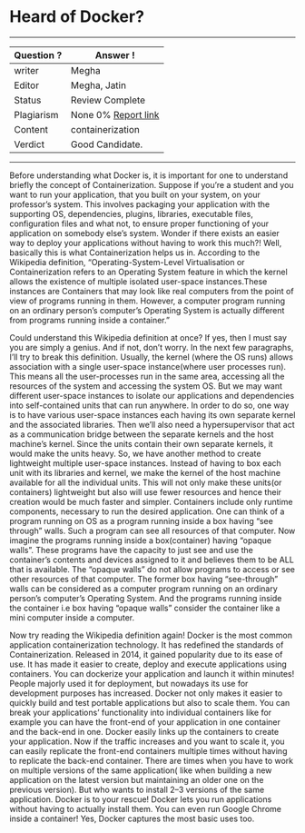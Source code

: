 # Heard of Docker?

---
Question ? | Answer ! |
--- | --- |
writer | Megha
Editor | Megha, Jatin
Status | Review Complete
Plagiarism | None 0% [Report link](./plag_reports/plag_heard_of_docker.pdf)
Content | containerization
Verdict | Good Candidate.
---

Before understanding what Docker is, it is important for one to understand briefly the concept of Containerization.
Suppose if you’re a student and you want to run your application, that you built on your system, on your professor’s system. This involves packaging your application with the supporting OS, dependencies, plugins, libraries, executable files, configuration files and what not, to ensure proper functioning of your application on somebody else’s system.
Wonder if there exists an easier way to deploy your applications without having to work this much?! Well, basically this is what Containerization helps us in.
According to the Wikipedia definition, “Operating-System-Level Virtualisation or Containerization refers to an Operating System feature in which the kernel allows the existence of multiple isolated user-space instances.These instances are Containers that may look like real computers from the point of view of programs running in them. However, a computer program running on an ordinary person’s computer’s Operating System is actually different from programs running inside a container.”

Could understand this Wikipedia definition at once? If yes, then I must say you are simply a genius. And if not, don’t worry. In the next few paragraphs, I’ll try to break this definition.
Usually, the kernel (where the OS runs) allows association with a single user-space instance(where user processes run). This means all the user-processes run in the same area, accessing all the resources of the system and accessing the system OS. But we may want different user-space instances to isolate our applications and dependencies into self-contained units that can run anywhere.
In order to do so, one way is to have various user-space instances each having its own separate kernel and the associated libraries. Then we’ll also need a hypersupervisor that act as a communication bridge between the separate kernels and the host machine’s kernel. Since the units contain their own separate kernels, it would make the units heavy. So, we have another method to create lightweight multiple user-space instances. Instead of having to box each unit with its libraries and kernel, we make the kernel of the host machine available for all the individual units. This will not only make these units(or containers) lightweight but also will use fewer resources and hence their creation would be much faster and simpler.
Containers include only runtime components, necessary to run the desired application. One can think of a program running on OS as a program running inside a box having “see through” walls. Such a program can see all resources of that computer. Now imagine the programs running inside a box(container) having “opaque walls”. These programs have the capacity to just see and use the container’s contents and devices assigned to it and believes them to be ALL that is available. The “opaque walls” do not allow programs to access or see other resources of that computer.
The former box having “see-through” walls can be considered as a computer program running on an ordinary person’s computer’s Operating System. And the programs running inside the container i.e box having “opaque walls” consider the container like a mini computer inside a computer.

Now try reading the Wikipedia definition again! 
Docker is the most common application containerization technology. It has redefined the standards of Containerization. Released in 2014, it gained popularity due to its ease of use. It has made it easier to create, deploy and execute applications using containers. You can dockerize your application and launch it within minutes! People majorly used it for deployment, but nowadays its use for development purposes has increased.
Docker not only makes it easier to quickly build and test portable applications but also to scale them. You can break your applications’ functionality into individual containers like for example you can have the front-end of your application in one container and the back-end in one. Docker easily links up the containers to create your application. Now if the traffic increases and you want to scale it, you can easily replicate the front-end containers multiple times without having to replicate the back-end container.
There are times when you have to work on multiple versions of the same application( like when building a new application on the latest version but maintaining an older one on the previous version). But who wants to install 2–3 versions of the same application. Docker is to your rescue! Docker lets you run applications without having to actually install them.
You can even run Google Chrome inside a container! Yes, Docker captures the most basic uses too.